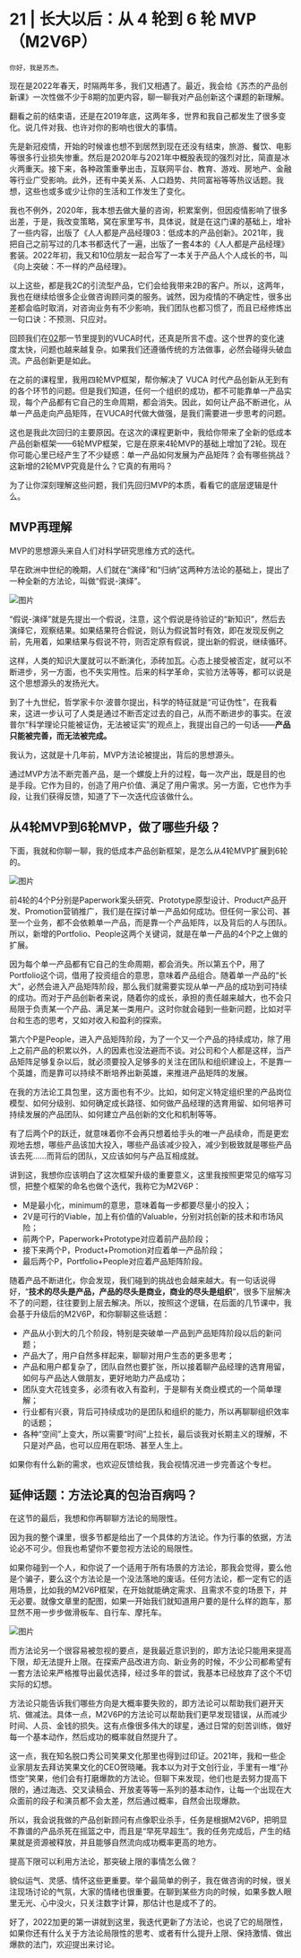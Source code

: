 # 21 | 长大以后：从 4 轮到 6 轮 MVP（M2V6P）

    你好，我是苏杰。

现在是2022年春天，时隔两年多，我们又相遇了。最近，我会给《苏杰的产品创新课》一次性做不少于8期的加更内容，聊一聊我对产品创新这个课题的新理解。

翻看之前的结束语，还是在2019年底，这两年多，世界和我自己都发生了很多变化。说几件对我、也许对你的影响也很大的事情。

先是新冠疫情，开始的时候谁也想不到居然到现在还没有结束，旅游、餐饮、电影等很多行业损失惨重。然后是2020年与2021年中概股表现的强烈对比，简直是冰火两重天。接下来，各种政策重拳出击，互联网平台、教育、游戏、房地产、金融等行业广受影响。此外，还有中美关系、人口趋势、共同富裕等等热议话题。我想，这些也或多或少让你的生活和工作发生了变化。

我也不例外，2020年，我本想去做大量的咨询，积累案例，但因疫情影响了很多出差，于是，我改变策略，窝在家里写书，具体说，就是在这门课的基础上，增补了一些内容，出版了《人人都是产品经理03：低成本的产品创新》。2021年，我把自己之前写过的几本书都迭代了一遍，出版了一套4本的《人人都是产品经理》套装。2022年初，我又和10位朋友一起合写了一本关于产品人个人成长的书，叫《向上突破：不一样的产品经理》。

以上这些，都是我2C的引流型产品，它们会给我带来2B的客户。所以，这两年，我也在继续给很多企业做咨询顾问类的服务。诚然，因为疫情的不确定性，很多出差都会临时取消，对咨询业务有不少影响，我们团队也都习惯了，而且已经修炼出一句口诀：不预测、只应对。

回顾我们在[02](https://time.geekbang.org/column/article/154495)那一节里提到的VUCA时代，还真是所言不虚。这个世界的变化速度太快，问题也越来越复杂。如果我们还遵循传统的方法做事，必然会碰得头破血流。产品创新更是如此。

在之前的课程里，我用四轮MVP框架，帮你解决了 VUCA 时代产品创新从无到有的各个环节的问题。但是我们知道，任何一个组织的成功，都不可能靠单一产品实现，每个产品都有它自己的生命周期，都会消失。因此，如何让产品不断进化，从单一产品走向产品矩阵，在VUCA时代做大做强，是我们需要进一步思考的问题。

这也是我此次回归的主要原因。在这次的课程更新中，我给你带来了全新的低成本产品创新框架——6轮MVP框架，它是在原来4轮MVP的基础上增加了2轮。现在你可能心里已经产生了不少疑惑：单一产品如何发展为产品矩阵？会有哪些挑战？这新增的2轮MVP究竟是什么？它真的有用吗？

为了让你深刻理解这些问题，我们先回归MVP的本质，看看它的底层逻辑是什么。

## MVP再理解

MVP的思想源头来自人们对科学研究思维方式的迭代。

早在欧洲中世纪的晚期，人们就在“演绎”和“归纳”这两种方法论的基础上，提出了一种全新的方法论，叫做“假说-演绎”。

![图片](https://static001.geekbang.org/resource/image/d2/9b/d205a99205f91548ee20094af139a99b.jpg?wh=1920x1198)

“假说-演绎”就是先提出一个假说，注意，这个假说是待验证的“新知识”，然后去演绎它，观察结果。如果结果符合假说，则认为假说暂时有效，即在发现反例之前，先用着，如果结果与假说不符，则否定原有假说，提出新的假说，继续循环。

这样，人类的知识大厦就可以不断演化，添砖加瓦。心态上接受被否定，就可以不断进步，另一方面，也不失实用性。后来的科学革命，实验方法等等，都可以说是这个思想源头的发扬光大。

到了十九世纪，哲学家卡尔·波普尔提出，科学的特征就是“可证伪性”，在我看来，这进一步认可了人类是通过不断否定过去的自己，从而不断进步的事实。在波普尔“科学理论只能被证伪，无法被证实”的观点上，我提出自己的一句话——**产品只能被完善，而无法被完成。**

我认为，这就是十几年前，MVP方法论被提出，背后的思想源头。

通过MVP方法不断完善产品，是一个螺旋上升的过程，每一次产出，既是目的也是手段。它作为目的，创造了用户价值、满足了用户需求。另一方面，它也作为手段，让我们获得反馈，知道了下一次迭代应该做什么。

## 从4轮MVP到6轮MVP，做了哪些升级？

下面，我就和你聊一聊，我的低成本产品创新框架，是怎么从4轮MVP扩展到6轮的。

![图片](https://static001.geekbang.org/resource/image/16/86/168b254b16yy575e532414becd579c86.jpg?wh=1920x1198)

前4轮的4个P分别是Paperwork案头研究、Prototype原型设计、Product产品开发、Promotion营销推广，我们是在探讨单一产品如何成功。但任何一家公司、甚至一个业务，都不会依赖单一产品，而是靠一个产品矩阵，以及背后的人与团队。所以，新增的Portfolio、People这两个关键词，就是在单一产品的4个P之上做的扩展。

因为每个单一产品都有它自己的生命周期，都会消失。所以第五个P，用了Portfolio这个词，借用了投资组合的意思，意味着产品组合。随着单一产品的“长大”，必然会进入产品矩阵阶段，那么我们就需要实现从单一产品的成功到可持续的成功。而对于产品创新者来说，随着你的成长，承担的责任越来越大，也不会只局限于负责某一个产品、满足某一类用户。这时你就会碰到一些新问题，比如对平台和生态的思考，又如对收入和盈利的探索。

第六个P是People，进入产品矩阵阶段，为了一个又一个产品的持续成功，除了用上之前产品的积累以外，人的因素也没法避而不谈。对公司和个人都是这样，当产品矩阵足够复杂以后，就必须要投入足够多的关注在团队和组织建设上，不是靠一个英雄，而是靠可以持续不断培养出新英雄，来推进产品矩阵的发展。

在我的方法论工具包里，这方面也有不少。比如，如何定义特定组织里的产品岗位模型、如何分级别、如何确定成长路径、如何做产品经理的选育用留、如何培养可持续发展的产品团队、如何建立产品创新的文化和机制等等。

有了后两个P的跃迁，就意味着你不会再只想着给手头的唯一产品续命，而是更宏观地去想，哪些产品该加大投入，哪些产品该减少投入，减少到极致就是哪些产品该去死……而背后的团队，又应该如何与产品互相成就。

讲到这，我想你应该明白了这次框架升级的重要意义，这里我按照更常见的缩写习惯，把整个框架的命名也做个迭代，我称它为M2V6P：

*   M是最小化，minimum的意思，意味着每一步都要尽量小的投入；
*   2V是可行的Viable，加上有价值的Valuable，分别对抗创新的技术和市场风险；
*   前两个P，Paperwork+Prototype对应着前产品阶段；
*   接下来两个P，Product+Promotion对应着单一产品阶段；
*   最后两个P，Portfolio+People对应着产品矩阵阶段。

随着产品不断进化，你会发现，我们碰到的挑战也会越来越大。有一句话说得好，“**技术的尽头是产品，产品的尽头是商业，商业的尽头是组织**”，很多下层解决不了的问题，往往要到上层去解决。所以，按照这个逻辑，在后面的几节课中，我会基于升级后的M2V6P，和你聊聊这些话题：

*   产品从小到大的几个阶段，特别是突破单一产品到产品矩阵阶段以后的新问题；
*   产品大了，用户自然多样起来，聊聊对用户生态的更多思考；
*   产品和用户都复杂了，团队自然也要扩张，所以接着聊产品经理的选育用留，如何与产品达人做朋友，更好地助力产品成功；
*   团队变大花钱变多，必须有收入有盈利，于是聊有关商业模式的一个简单理解；
*   行业都有兴衰，背后可持续成功的是团队和组织的能力，所以再聊聊组织效率的话题；
*   各种“空间”上变大，所以需要“时间”上拉长，最后谈我对长期主义的理解，不只是对产品，也可以应用在职场、甚至人生上。

如果你有什么新的需求，也欢迎反馈给我，我会视情况进一步完善这个专栏。

## 延伸话题：方法论真的包治百病吗？

在这节的最后，我想和你再聊聊方法论的局限性。

因为我的整个课里，很多节都是给出了一个具体的方法论。作为行事的依据，方法论必不可少。但我也希望你不要忽视方法论的局限性。

如果你碰到一个人，和你说了一个适用于所有场景的方法论，那我会觉得，要么他是个骗子，要么这个方法论是一个没法落地的废话。任何方法论，都一定有它的适用场景，比如我的M2V6P框架，在开始就能确定需求、且需求不变的场景下，并无必要。就像文章里的配图，如果一开始我们就知道用户要的是什么样的跑车，那显然不用一步步做滑板车、自行车、摩托车。

![图片](https://static001.geekbang.org/resource/image/21/aa/2122cbaff920db6f47aeaa3fee0ec4aa.jpg?wh=1920x1198)

而方法论另一个很容易被忽视的要点，是我最近意识到的，即方法论只能用来提高下限，却无法提升上限。在探索产品改进方向、新业务的时候，不少公司都希望有一套方法论来严格推导出最优选择，经过多年的尝试，我基本已经放弃了这个不切实际的幻想。

方法论只能告诉我们哪些方向是大概率要失败的，即方法论可以帮助我们避开天坑、做减法。具体一点，M2V6P的方法论可以帮助我们更早发现错误，从而减少时间、人员、金钱的损失。这有点像很多伟大的球星，通过日常的刻苦训练，做好每一个基本动作，然后成功的概率就自然提升了。

这一点，我在知名脱口秀公司笑果文化那里也得到过印证。2021年，我和一些企业家朋友去拜访笑果文化的CEO贺晓曦。我本以为对于文创行业，手里有一堆“孙悟空”笑果，他们会有打磨爆款的方法论。但聊下来发现，他们也是去努力提高下限的，通过海选、交叉读稿会、开放麦等等一系列的基本动作，让每一个出现在大众面前的段子和演员都不会太差，然后通过概率，自然会出现爆款。

所以，我会说我做的产品创新顾问有点像职业杀手，任务是根据M2V6P，把明显不靠谱的产品杀死在摇篮之中，而且是“早死早超生”。我的任务完成后，产生的结果就是资源被释放，并且能够自然流向成功概率更高的地方。

提高下限可以利用方法论，那突破上限的事情怎么做？

貌似运气、灵感、情怀这些更重要。举个最简单的例子，我在做咨询的时候，很关注现场讨论的气氛，大家的情绪也很重要。在聊到某些方向的时候，如果多数人眼里无光、心中没火，只关注数字计算，那估计也是成不了的。

好了，2022加更的第一讲就到这里，我迭代更新了方法论，也说了它的局限性，如果你还有什么关于方法论局限性的思考、或者有什么提升上限、保持激情、做出爆款的法门，欢迎提出来讨论。
    
